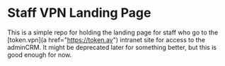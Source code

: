 # Staff VPN Landing Page

This is a simple repo for holding the landing page for staff who go to the [token.vpn](a href="https://token.av") intranet site for access to the adminCRM. It might be deprecated later for something better, but this is good enough for now.
